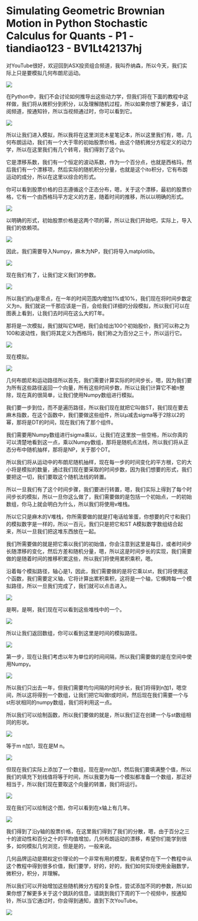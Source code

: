 # Simulating Geometric Brownian Motion in Python Stochastic Calculus for Quants - P1 - tiandiao123 - BV1Lt42137hj

对YouTube很好，欢迎回到ASX投资组合频道，我叫乔纳森，所以今天，我们实际上只是要模拟几何布朗尼运动。



![](img/04f1e84acd2f9ec005b75361565f390e_1.png)

在Python中，我们不会讨论如何推导出这些动力学，但我们将在下面的教程中这样做，我们将从微积分到积分，以及理解随机过程，所以如果你想了解更多，请订阅频道，按通知铃，所以当视频通过时，你可以看到它。



![](img/04f1e84acd2f9ec005b75361565f390e_3.png)

所以让我们进入模拟，所以我将在这里浏览木星笔记本，所以这里我们有，嗯，几何布朗运动，我们有一个大于零的初始股票价格，由这个随机微分方程定义的动力学，所以在这里我们有几个转弯，我们得到了这个μ。

它是漂移系数，我们有一个恒定的波动系数，作为一个百分点，也就是西格玛，然后我们有一个漂移项，然后实际的随机积分分量，也就是这个ito积分，它有布朗运动的成分，所以在这里以综合的形式。

你可以看到股票价格的日志遵循这个正态分布，嗯，关于这个漂移，最初的股票价格，它有一个由西格玛平方定义的方差，随着时间的推移，所以以明确的形式。



![](img/04f1e84acd2f9ec005b75361565f390e_5.png)

以明确的形式，初始股票价格是这两个项的幂，所以让我们开始吧，实际上，导入我们的依赖项。

![](img/04f1e84acd2f9ec005b75361565f390e_7.png)

因此，我们需要导入Numpy，麻木为NP，我们将导入matplotlib。

![](img/04f1e84acd2f9ec005b75361565f390e_9.png)

现在我们有了，让我们定义我们的参数。

![](img/04f1e84acd2f9ec005b75361565f390e_11.png)

所以我们的μ是零点，在一年的时间范围内增加1%或10%，我们现在将时间步数定义为n，我们就说一千那应该是一百，会给我们详细的分段模拟，所以我们可以在图表上看到，让我们去时间在这么大的T年。

那将是一次模拟，我们就叫它M吧，我们会给出100个初始股价，我们可以称之为100和波动性，我们将其定义为西格玛，我们称之为百分之三十，所以运行它。



![](img/04f1e84acd2f9ec005b75361565f390e_13.png)

现在模拟。

![](img/04f1e84acd2f9ec005b75361565f390e_15.png)

几何布朗尼和运动路径所以首先，我们需要计算实际的时间步长，嗯，因为我们要为所有这些路径返回一个向量，所有这些时间步数，所以让我们计算它不被n整除，现在真的很简单，让我们使用Numpy数组进行模拟。

我们要一步到位，而不是遍历路径，所以我们现在就把它叫做ST，我们现在要去麻木指数，在这个函数中，我们要做这些组件，所以μ减去sigma等于2除以2的幂，那将是DT的时间，现在我们有了那个组件。

我们需要用Numpy数组进行sigma乘以，让我们在这里放一些空格，所以你真的可以清楚地看到这一点，乘以Numpy数组，那将是随机点法线，所以我们将从正态分布中随机抽样，那将是NP，关于那个DT。

所以我们将从运动中的布朗尼随机抽样，现在每一步的时间变化的平方根，它的大小将是模拟的数量，通过我们现在要采取的时间步数，因为我们想要的形式，我们要把这一切，我们要取这个随机法线的转置。

所以一旦我们有了这个时间步骤，我们要进行转置，嗯，我们实际上得到了每个时间步长的模拟，所以一旦你这么做了，我们需要做的是包括一个初始点，一的初始数组，你马上就会明白为什么，所以我们将使用v堆栈。

所以它只是麻木的V堆栈，你所需要做的就是打电话给笨蛋，你想要的尺寸和我们的模拟数字是一样的，所以一百元，我们只是把它和ST A模拟数字数组结合起来，所以一旦我们把这堆东西放在一起。

我们所需要做的就是把它乘以我们的初始值，你会注意到这里是每日，或者时间步长随漂移的变化，然后方差和随机分量，嗯，所以这是时间步长的实现，我们需要做的是随着时间的推移积累这些，所以我们将使用累积乘积，嗯。

沿着每个模拟路径，轴心是1，因此，我们需要做的是将它乘以st，我们将使用这个函数，我们需要定义轴，它将计算出累积乘积，这将是一个轴，它横跨每一个模拟路径，所以一旦我们完成了，我们就可以点击进入。



![](img/04f1e84acd2f9ec005b75361565f390e_17.png)

是啊，是啊，我们现在可以看到这些堆栈中的一个。

![](img/04f1e84acd2f9ec005b75361565f390e_19.png)

所以让我们返回数组，你可以看到这里是时间的模拟路径。

![](img/04f1e84acd2f9ec005b75361565f390e_21.png)

第一步，现在让我们考虑以年为单位的时间间隔，所以我们需要做的是在空间中使用Numpy。

![](img/04f1e84acd2f9ec005b75361565f390e_23.png)

所以我们只出去一年，但我们需要均匀间隔的时间步长，我们将得到n加1，嗯空间，所以这将得到一个数组，让我们把它叫做t或时间，然后现在我们需要一个与st形状相同的numpy数组，我们将利用这一点。

所以我们可以绘制函数，所以我们要做的就是，所以我们正在创建一个与st数组相同的形状。

![](img/04f1e84acd2f9ec005b75361565f390e_25.png)

等于m n加1，现在是M n。

![](img/04f1e84acd2f9ec005b75361565f390e_27.png)

但现在我们实际上添加了一个数组，现在是mn加1，然后我们要填满整个值，所以我们的填充下划线值将等于时间，所以我要为每一个模拟都准备一个数组，那正好相当于，所以我们现在要取这个向量的转置，我们将运行。



![](img/04f1e84acd2f9ec005b75361565f390e_29.png)

现在我们可以绘制这个图，你可以看到在x轴上有几年。

![](img/04f1e84acd2f9ec005b75361565f390e_31.png)

我们得到了沿y轴的股票价格，在这里我们得到了我们的分散，嗯，由于百分之三十的波动性和百分之十的平均值增加，几何布朗运动的漂移，希望你们能学到很多，如何模拟几何浏览，但是是的，一般来说。

几何品牌运动是期权定价理论的一个非常有用的模型，我希望你在下一个教程中从这个教程中得到很多价值，我们要学，好的，好的，我们如何实际使用金融数学，微积分，积分，并理解。

所以我们可以开始增加这些随机微分方程的复杂性，尝试添加不同的参数，所以如果你想了解更多关于这个跳跃的信息，请跳到我们下周的下一个视频中，按通知铃，所以当它通过时，你会得到通知，直到下次YouTube。



![](img/04f1e84acd2f9ec005b75361565f390e_33.png)